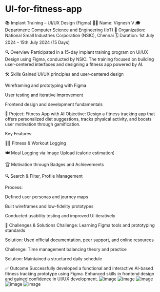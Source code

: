 # UI-for-fitness-app
📚 Implant Training – UI/UX Design (Figma)
🧑‍🎓 Name: Vignesh V
🎓 Department: Computer Science and Engineering (IoT)
🏢 Organization: National Small Industries Corporation (NSIC), Chennai
🗓️ Duration: 1st July 2024 – 15th July 2024 (15 Days)

🔍 Overview
Participated in a 15-day implant training program on UI/UX Design using Figma, conducted by NSIC. The training focused on building user-centered interfaces and designing a fitness app powered by AI.

🛠️ Skills Gained
UI/UX principles and user-centered design

Wireframing and prototyping with Figma

User testing and iterative improvement

Frontend design and development fundamentals

📱 Project: Fitness App with AI
Objective:
Design a fitness tracking app that offers personalized diet suggestions, tracks physical activity, and boosts user motivation through gamification.

Key Features:

🏋️‍♂️ Fitness & Workout Logging

🍽️ Meal Logging via Image Upload (calorie estimation)

🏆 Motivation through Badges and Achievements

🔍 Search & Filter, Profile Management

Process:

Defined user personas and journey maps

Built wireframes and low-fidelity prototypes

Conducted usability testing and improved UI iteratively

🧠 Challenges & Solutions
Challenge: Learning Figma tools and prototyping standards

Solution: Used official documentation, peer support, and online resources

Challenge: Time management balancing theory and practice

Solution: Maintained a structured daily schedule

✅ Outcome
Successfully developed a functional and interactive AI-based fitness tracking prototype using Figma. Enhanced skills in frontend design and gained confidence in UI/UX development.
![image](https://github.com/user-attachments/assets/f022f05d-f90e-43b7-b233-30821c2fbc28)
![image](https://github.com/user-attachments/assets/93ce4b7d-bd72-4010-a02b-320cdd467e5a)
![image](https://github.com/user-attachments/assets/97f5ffd5-1517-436b-bef2-5e22b79fd935)
![image](https://github.com/user-attachments/assets/a95c99d3-d498-4884-8a3d-69f46200c1fb)
![image](https://github.com/user-attachments/assets/8c10369f-a25c-4d9e-a190-6b89a91db0e4)


